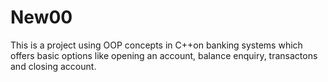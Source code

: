 # New00

This is a project using OOP concepts in C++on banking systems which offers basic options like opening an account, balance enquiry, transactons and closing account.
